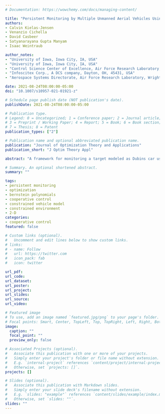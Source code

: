 ```yaml
---
# Documentation: https://wowchemy.com/docs/managing-content/

title: "Persistent Monitoring by Multiple Unmanned Aerial Vehicles Using Bernstein Polynomials"
authors:
- Calvin Kielas-Jensen
- Venanzio Cichella
- David Casbeer
- Satyanarayana Gupta Manyam
- Isaac Weintraub

author_notes:
- "University of Iowa, Iowa City, IA, USA"
- "University of Iowa, Iowa City, IA, USA"
- "Control Science Center of Excellence, Air Force Research Laboratory, Wright-Patterson AFB, OH, 45433, USA"
- "Infoscitex Corp., A DCS company, Dayton, OH, 45431, USA"
- "Aerospace Systems Directorate, Air Force Research Laboratory, Wright-Patterson AFB, OH, 45433, USA"

date: 2021-08-24T08:00:00-05:00
doi: "10.1007/s10957-021-01921-z"

# Schedule page publish date (NOT publication's date).
publishDate: 2021-08-24T08:00:00-05:00

# Publication type.
# Legend: 0 = Uncategorized; 1 = Conference paper; 2 = Journal article;
# 3 = Preprint / Working Paper; 4 = Report; 5 = Book; 6 = Book section;
# 7 = Thesis; 8 = Patent
publication_types: ["2"]

# Publication name and optional abbreviated publication name.
publication: "Journal of Optimization Theory and Applications"
publication_short: "J Optim Theory Appl"

abstract: "A framework for monitoring a target modeled as Dubins car using multiple UAVs is proposed. The UAVs are subject to minimum and maximum speed, maximum angular rate constraints, as well as inter-vehicle safety requirements and no-fly-zones. The problem is formulated as a continuous time nonlinear optimal control problem. This problem is first simplified by using a sequential approach, which significantly reduces its complexity. Then, by defining the desired trajectories to be tracked by the UAVs as Bernstein polynomials, it is transcribed into a nonlinear optimization problem. It is shown through numerical simulations that the present approach is computationally efficient, and thus it is well suited for trajectory planning/re-planning to monitor a target of unknown speed, heading direction and unexpected detours. Moreover, the proposed method guarantees satisfaction of feasibility and safety constraints for the whole planning time period, rather than only at discrete time points."

# Summary. An optional shortened abstract.
summary: ""

tags:
- persistent monitoring
- optimization
- bernstein polynomials
- cooperative control
- constrained vehicle model
- constrained environment
- 2-D
categories:
- cooperative control
featured: false

# Custom links (optional).
#   Uncomment and edit lines below to show custom links.
# links:
# - name: Follow
#   url: https://twitter.com
#   icon_pack: fab
#   icon: twitter

url_pdf:
url_code:
url_dataset:
url_poster:
url_project:
url_slides:
url_source:
url_video:

# Featured image
# To use, add an image named `featured.jpg/png` to your page's folder. 
# Focal points: Smart, Center, TopLeft, Top, TopRight, Left, Right, BottomLeft, Bottom, BottomRight.
image:
  caption: ""
  focal_point: ""
  preview_only: false

# Associated Projects (optional).
#   Associate this publication with one or more of your projects.
#   Simply enter your project's folder or file name without extension.
#   E.g. `internal-project` references `content/project/internal-project/index.md`.
#   Otherwise, set `projects: []`.
projects: []

# Slides (optional).
#   Associate this publication with Markdown slides.
#   Simply enter your slide deck's filename without extension.
#   E.g. `slides: "example"` references `content/slides/example/index.md`.
#   Otherwise, set `slides: ""`.
slides: ""
---
```

